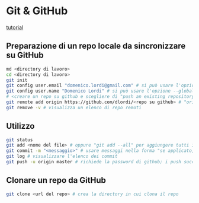 # Git & GitHub

[tutorial](https://product.hubspot.com/blog/git-and-github-tutorial-for-beginners)

## Preparazione di un repo locale da sincronizzare su GitHub

```sh
md <directory di lavoro>
cd <directory di lavoro>
git init
git config user.email "domenico.lordi@gmail.com" # si può usare l'opzione --global
git config user.name "Domenico Lordi" # si può usare l'opzione --global
# <creare un repo su github e scegliere di "push an existing repository from command line">
git remote add origin https://github.com/dlordi/<repo su github> # "origin" è l'alias locale che viene dato al repo remoto (la convenzione è usare "origin")
git remove -v # visualizza un elenco di repo remoti
```

## Utilizzo

```sh
git status
git add <nome del file> # oppure "git add --all" per aggiungere tutti i file, anche in directory di livello superiore oppure "git add ." per aggiugere tutti i file dalla directory corrente e sottodirectory
git commit -m "<messaggio>" # usare messaggi nella forma "se applicato, questo commit farà ..."
git log # visualizzare l'elenco dei commit
git push -u origin master # richiede la password di github; i push successivi possono essere fatti anche solo con "git push"
```

## Clonare un repo da GitHub

```sh
git clone <url del repo> # crea la directory in cui clona il repo
```
